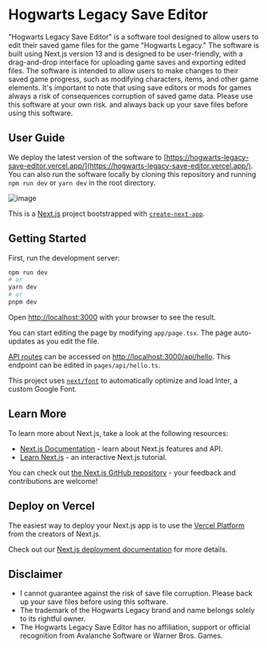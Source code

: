 # Hogwarts Legacy Save Editor

"Hogwarts Legacy Save Editor" is a software tool designed to allow users to edit their saved game files for the game "Hogwarts Legacy." The software is built using Next.js version 13 and is designed to be user-friendly, with a drag-and-drop interface for uploading game saves and exporting edited files. The software is intended to allow users to make changes to their saved game progress, such as modifying characters, items, and other game elements. It's important to note that using save editors or mods for games always a risk of consequences corruption of saved game data. Please use this software at your own risk. and always back up your save files before using this software.

## User Guide
We deploy the latest version of the software to [https://hogwarts-legacy-save-editor.vercel.app/](https://hogwarts-legacy-save-editor.vercel.app/). You can also run the software locally by cloning this repository and running `npm run dev` or `yarn dev` in the root directory.

![image](https://user-images.githubusercontent.com/8225164/218548744-f7f4acba-1bd7-4f4c-a602-47ac625014ea.png)

This is a [Next.js](https://nextjs.org/) project bootstrapped with [`create-next-app`](https://github.com/vercel/next.js/tree/canary/packages/create-next-app).

## Getting Started

First, run the development server:

```bash
npm run dev
# or
yarn dev
# or
pnpm dev
```

Open [http://localhost:3000](http://localhost:3000) with your browser to see the result.

You can start editing the page by modifying `app/page.tsx`. The page auto-updates as you edit the file.

[API routes](https://nextjs.org/docs/api-routes/introduction) can be accessed on [http://localhost:3000/api/hello](http://localhost:3000/api/hello). This endpoint can be edited in `pages/api/hello.ts`.

This project uses [`next/font`](https://nextjs.org/docs/basic-features/font-optimization) to automatically optimize and load Inter, a custom Google Font.

## Learn More

To learn more about Next.js, take a look at the following resources:

- [Next.js Documentation](https://nextjs.org/docs) - learn about Next.js features and API.
- [Learn Next.js](https://nextjs.org/learn) - an interactive Next.js tutorial.

You can check out [the Next.js GitHub repository](https://github.com/vercel/next.js/) - your feedback and contributions are welcome!

## Deploy on Vercel

The easiest way to deploy your Next.js app is to use the [Vercel Platform](https://vercel.com/new?utm_medium=default-template&filter=next.js&utm_source=create-next-app&utm_campaign=create-next-app-readme) from the creators of Next.js.

Check out our [Next.js deployment documentation](https://nextjs.org/docs/deployment) for more details.

## Disclaimer
- I cannot guarantee against the risk of save file corruption. Please back up your save files before using this software.
- The trademark of the Hogwarts Legacy brand and name belongs solely to its rightful owner.
- The Hogwarts Legacy Save Editor has no affiliation, support or official recognition from Avalanche Software or Warner Bros. Games.
